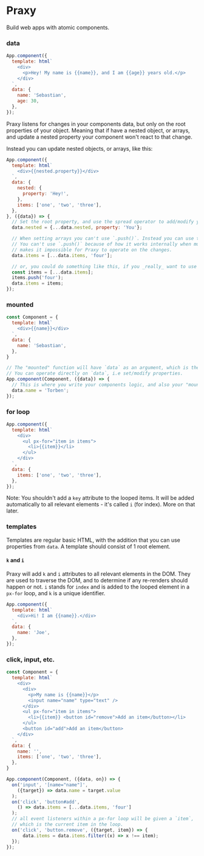 # Praxy

Build web apps with atomic components.

### data

```js
App.component({
  template: html`
    <div>
      <p>Hey! My name is {{name}}, and I am {{age}} years old.</p>
    </div>
  `,
  data: {
    name: 'Sebastian',
    age: 30,
  },
});
```

Praxy listens for changes in your components data, but only on the root properties of your object.
Meaning that if have a nested object, or arrays, and update a nested property your component won't react to that change.

Instead you can update nested objects, or arrays, like this:

```js
App.component({
  template: html`
    <div>{{nested.property}}</div>
  `,
  data: {
    nested: {
      property: 'Hey!',
    },
    items: ['one', 'two', 'three'],
  },
}, ({data}) => {
  // Set the root property, and use the spread operator to add/modify your property
  data.nested = {...data.nested, property: 'You'};

  // When setting arrays you can't use `.push()`. Instead you can use the spread operator.
  // You can't use `.push()` because of how it works internally when mutating the array, which
  // makes it impossible for Praxy to operate on the changes.
  data.items = [...data.items, 'four'];

  // or, you could do something like this, if you _really_ want to use `.push()`:
  const items = [...data.items];
  items.push('four');
  data.items = items;
});
```

### mounted

```js
const Component = {
  template: html`
    <div>{{name}}</div>
  `,
  data: {
    name: 'Sebastian',
  },
}

// The "mounted" function will have `data` as an argument, which is the data of your component.
// You can operate directly on `data`, i.e set/modify properties.
App.component(Component, ({data}) => {
  // This is where you write your components logic, and also your "mounted" hook.
  data.name = 'Torben';
});
```

### for loop

```js
App.component({
  template: html`
    <div>
      <ul px-for="item in items">
        <li>{{item}}</li>
      </ul>
    </div>
  `,
  data: {
    items: ['one', 'two', 'three'],
  },
});
```

Note: You shouldn't add a `key` attribute to the looped items. It will be added automatically to all relevant elements - it's called `i` (for index). More on that later.

### templates

Templates are regular basic HTML, with the addition that you can use properties
from `data`. A template should consist of 1 root element.

#### `k` and `i`

Praxy will add `k` and `i` attributes to all relevant elements in the DOM.
They are used to traverse the DOM, and to determine if any re-renders should happen or not.
`i` stands for `index` and is added to the looped element in a `px-for` loop, and `k` is a unique identifier.

```js
App.component({
  template: html`
    <div>Hi! I am {{name}}.</div>
  `,
  data: {
    name: 'Joe',
  },
});
```

### click, input, etc.

```js
const Component = {
  template: html`
    <div>
      <div>
        <p>My name is {{name}}</p>
        <input name="name" type="text" />
      </div>
      <ul px-for="item in items">
        <li>{{item}} <button id="remove">Add an item</button></li>
      </ul>
      <button id="add">Add an item</button>
    </div>
  `,
  data: {
    name: '',
    items: ['one', 'two', 'three'],
  },
}

App.component(Component, ({data, on}) => {
  on('input', '[name="name"]',
    ({target}) => data.name = target.value
  );
  on('click', 'button#add',
    () => data.items = [...data.items, 'four']
  );
  // all event listeners within a px-for loop will be given a `item`,
  // which is the current item in the loop.
  on('click', 'button.remove', ({target, item}) => {
      data.items = data.items.filter((x) => x !== item);
  });
});
```


